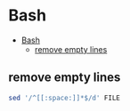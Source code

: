 # Bash
<!--ts-->
   * [Bash](#bash)
      * [remove empty lines](#remove-empty-lines)

<!-- Added by: morelly_t1, at: Tue 22 Dec 2020 02:43:27 PM CET -->

<!--te-->

## remove empty lines
```bash
sed '/^[[:space:]]*$/d' FILE
```
